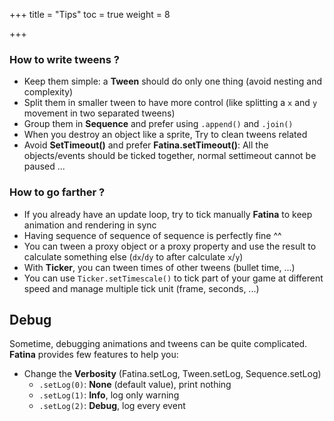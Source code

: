 +++
title = "Tips"
toc = true
weight = 8

+++

### How to write tweens ?
* Keep them simple: a **Tween** should do only one thing (avoid nesting and complexity)
* Split them in smaller tween to have more control (like splitting a `x` and `y` movement in two separated tweens)
* Group them in **Sequence** and prefer using `.append()` and `.join()`
* When you destroy an object like a sprite, Try to clean tweens related
* Avoid **SetTimeout()** and prefer **Fatina.setTimeout()**: All the objects/events should be ticked together, normal settimeout cannot be paused ...

### How to go farther ?
* If you already have an update loop, try to tick manually **Fatina** to keep animation and rendering in sync
* Having sequence of sequence of sequence is perfectly fine ^^
* You can tween a proxy object or a proxy property and use the result to calculate something else (`dx`/`dy` to after calculate `x`/`y`)
* With **Ticker**, you can tween times of other tweens (bullet time, ...)
* You can use `Ticker.setTimescale()` to tick part of your game at different speed and manage multiple tick unit (frame, seconds, ...)

## Debug
Sometime, debugging animations and tweens can be quite complicated. **Fatina** provides few features to help you:

* Change the **Verbosity** (Fatina.setLog, Tween.setLog, Sequence.setLog)
   * `.setLog(0)`: **None** (default value), print nothing
   * `.setLog(1)`: **Info**, log only warning
   * `.setLog(2)`: **Debug**, log every event
